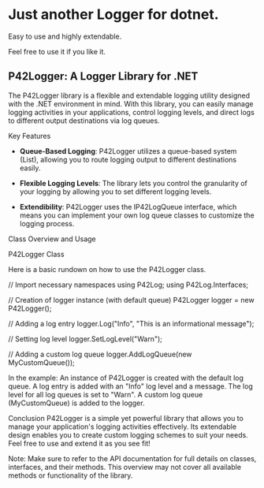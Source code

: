 # **Just another Logger for dotnet.**

Easy to use and highly extendable.

Feel free to use it if you like it. 

## P42Logger: A Logger Library for .NET

The P42Logger library is a flexible and extendable logging utility designed with the .NET environment in mind. With this library, you can easily manage logging activities in your applications, control logging levels, and direct logs to different output destinations via log queues.

Key Features
* **Queue-Based Logging**: P42Logger utilizes a queue-based system (List<IP42LogQueue>), allowing you to route logging output to different destinations easily.

* **Flexible Logging Levels**: The library lets you control the granularity of your logging by allowing you to set different logging levels.

* **Extendibility**: P42Logger uses the IP42LogQueue interface, which means you can implement your own log queue classes to customize the logging process.

Class Overview and Usage

P42Logger Class

Here is a basic rundown on how to use the P42Logger class.

// Import necessary namespaces
using P42Log;
using P42Log.Interfaces;

// Creation of logger instance (with default queue)
P42Logger logger = new P42Logger();

// Adding a log entry
logger.Log("Info", "This is an informational message");

// Setting log level
logger.SetLogLevel("Warn");

// Adding a custom log queue
logger.AddLogQueue(new MyCustomQueue());

In the example:
An instance of P42Logger is created with the default log queue.
A log entry is added with an "Info" log level and a message.
The log level for all log queues is set to "Warn".
A custom log queue (MyCustomQueue) is added to the logger.

Conclusion
P42Logger is a simple yet powerful library that allows you to manage your application's logging 
activities effectively. Its extendable design enables you to create custom logging schemes to suit 
your needs. Feel free to use and extend it as you see fit!

Note: Make sure to refer to the API documentation for full details on classes, 
interfaces, and their methods. This overview may not cover all available methods 
or functionality of the library.